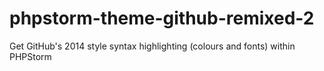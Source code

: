 phpstorm-theme-github-remixed-2
===============================

Get GitHub's 2014 style syntax highlighting (colours and fonts) within PHPStorm
